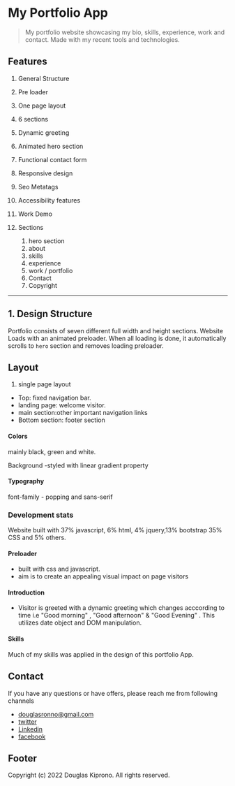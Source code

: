 
# My Portfolio App
> My portfolio website showcasing my bio, skills, experience, work and contact. Made with my recent tools and technologies.
## Features
1. General Structure
  1. Pre loader
  1. One page layout
  1. 6 sections
  1. Dynamic greeting
  1. Animated hero section
  1. Functional contact form
  1. Responsive design 
  1. Seo Metatags
  1. Accessibility features
  1. Work Demo

1. Sections
    1. hero section
    1. about
    1. skills
    1. experience
    1. work / portfolio
    1. Contact
    1. Copyright

---
## 1. Design Structure
Portfolio consists of seven different full width and height sections. Website Loads with an animated  preloader. When all loading is done, it automatically scrolls to `hero` section and removes loading preloader.

## Layout
1. single page layout
- Top: fixed navigation bar.
- landing page: welcome visitor.
- main section:other important navigation links
- Bottom section: footer section

#### Colors
mainly black, green and white.

Background -styled with linear gradient property

#### Typography
font-family - popping and sans-serif


###  Development stats

Website built with 37% javascript, 6% html, 4% jquery,13% bootstrap 35% CSS and 5% others.

#### Preloader
- built with css and javascript.
- aim is to create an appealing visual impact on page visitors

####  Introduction
- Visitor is greeted with a dynamic greeting which changes acccording to time i.e "Good morning" , "Good afternoon" & "Good Evening" . This utilizes date object and DOM manipulation.

#### Skills

Much of my skills was applied in the design of this portfolio App.

##  Contact

If you have any questions or have offers, please reach me from following channels
- douglasronno@gmail.com
- [twitter](https://twitter.com/itsdaglas)
- [Linkedin](https://linkedin.com/in/douglas-kiprono-ke)
- [facebook](https://www.facebook.com/douglas.ronno)

## Footer

Copyright (c) 2022 Douglas Kiprono. All rights reserved.


